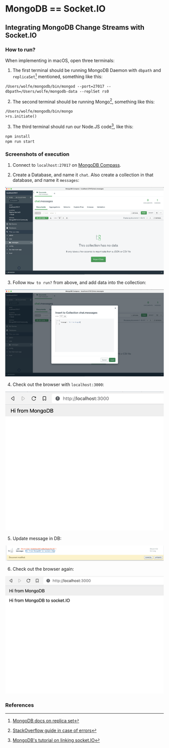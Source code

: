 # MongoDB == Socket.IO

## Integrating MongoDB Change Streams with Socket.IO

### How to run?

When implementing in macOS, open three terminals:

1. The first terminal should be running MongoDB Daemon with `dbpath` and `replicaSet`[^1] mentioned, something like this:

```
/Users/wolfe/mongodb/bin/mongod --port=27017 --dbpath=/Users/wolfe/mongodb-data --replSet rs0
```

2. The second terminal should be running Mongo[^2], something like this:

```
/Users/wolfe/mongodb/bin/mongo
>rs.initiate()
```

3. The third terminal should run our Node.JS code[^3], like this:

```
npm install
npm run start
```

### Screenshots of execution

1. Connect to `localhost:27017` on [MongoDB Compass](https://www.mongodb.com/products/compass).

2. Create a Database, and name it `chat`. Also create a collection in that database, and name it `messages`:

![Newly_Created_DB](/assets/Newly_Created_DB.png)

3. Follow `How to run?` from above, and add data into the collection:

![Insert_first_Message](/assets/Insert_first_Message.png)

4. Check out the browser with `localhost:3000`:

![Check_out_browser](/assets/Check_out_browser.png)

5. Update message in DB:

![Update_first_Message](/assets/Update_first_Message.png)

6. Check out the browser again:

![Check_out_update_Messages](/assets/Check_out_update_Messages.png)

### References

[^1]: [MongoDB docs on replica set](https://www.mongodb.com/docs/manual/tutorial/convert-standalone-to-replica-set/)
[^2]: [StackOverflow guide in case of errors](https://stackoverflow.com/questions/70081140/mongodb-replica-set-cannot-use-non-local-read-concern-until-replica-set-is-fin)
[^3]: [MongoDB's tutorial on linking socket.IO](https://www.mongodb.com/developer/products/mongodb/mongo-socket-chat-example/)
